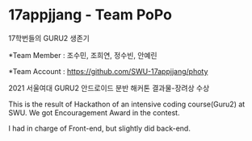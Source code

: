 # 17appjjang - Team PoPo
17학번들의 GURU2 생존기 

*Team Member : 조수민, 조희연, 정수빈, 안예린



*Team Account : https://github.com/SWU-17appjjang/photy



2021 서울여대 GURU2 안드로이드 분반 해커톤 결과물-장려상 수상



This is the result of Hackathon of an intensive coding course(Guru2) at SWU. We got Encouragement Award in the contest. 



I had in charge of Front-end, but slightly did back-end.
